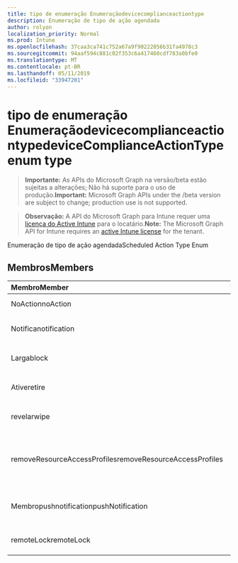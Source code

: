 ```yaml
---
title: tipo de enumeração Enumeraçãodevicecomplianceactiontype
description: Enumeração de tipo de ação agendada
author: rolyon
localization_priority: Normal
ms.prod: Intune
ms.openlocfilehash: 37caa3ca741c752a67a9f90222856b31fa4978c3
ms.sourcegitcommit: 94aaf594c881c02f353c6a417460cdf783a0bfe0
ms.translationtype: MT
ms.contentlocale: pt-BR
ms.lasthandoff: 05/11/2019
ms.locfileid: "33947201"
---
```

# <a name="devicecomplianceactiontype-enum-type"></a><span data-ttu-id="1c81c-103">tipo de enumeração Enumeraçãodevicecomplianceactiontype</span><span class="sxs-lookup"><span data-stu-id="1c81c-103">deviceComplianceActionType enum type</span></span>

> <span data-ttu-id="1c81c-104">**Importante:** As APIs do Microsoft Graph na versão/beta estão sujeitas a alterações; Não há suporte para o uso de produção.</span><span class="sxs-lookup"><span data-stu-id="1c81c-104">**Important:** Microsoft Graph APIs under the /beta version are subject to change; production use is not supported.</span></span>

> <span data-ttu-id="1c81c-105">**Observação:** A API do Microsoft Graph para Intune requer uma [licença do Active Intune](https://go.microsoft.com/fwlink/?linkid=839381) para o locatário.</span><span class="sxs-lookup"><span data-stu-id="1c81c-105">**Note:** The Microsoft Graph API for Intune requires an [active Intune license](https://go.microsoft.com/fwlink/?linkid=839381) for the tenant.</span></span>

<span data-ttu-id="1c81c-106">Enumeração de tipo de ação agendada</span><span class="sxs-lookup"><span data-stu-id="1c81c-106">Scheduled Action Type Enum</span></span>

## <a name="members"></a><span data-ttu-id="1c81c-107">Membros</span><span class="sxs-lookup"><span data-stu-id="1c81c-107">Members</span></span>
|<span data-ttu-id="1c81c-108">Membro</span><span class="sxs-lookup"><span data-stu-id="1c81c-108">Member</span></span>|<span data-ttu-id="1c81c-109">Valor</span><span class="sxs-lookup"><span data-stu-id="1c81c-109">Value</span></span>|<span data-ttu-id="1c81c-110">Descrição</span><span class="sxs-lookup"><span data-stu-id="1c81c-110">Description</span></span>|
|:---|:---|:---|
|<span data-ttu-id="1c81c-111">NoAction</span><span class="sxs-lookup"><span data-stu-id="1c81c-111">noAction</span></span>|<span data-ttu-id="1c81c-112">,0</span><span class="sxs-lookup"><span data-stu-id="1c81c-112">0</span></span>|<span data-ttu-id="1c81c-113">Nenhuma ação</span><span class="sxs-lookup"><span data-stu-id="1c81c-113">No Action</span></span>|
|<span data-ttu-id="1c81c-114">Notifica</span><span class="sxs-lookup"><span data-stu-id="1c81c-114">notification</span></span>|<span data-ttu-id="1c81c-115">1</span><span class="sxs-lookup"><span data-stu-id="1c81c-115">1</span></span>|<span data-ttu-id="1c81c-116">Enviar notificação</span><span class="sxs-lookup"><span data-stu-id="1c81c-116">Send Notification</span></span>|
|<span data-ttu-id="1c81c-117">Larga</span><span class="sxs-lookup"><span data-stu-id="1c81c-117">block</span></span>|<span data-ttu-id="1c81c-118">duas</span><span class="sxs-lookup"><span data-stu-id="1c81c-118">2</span></span>|<span data-ttu-id="1c81c-119">Bloquear o dispositivo no AAD</span><span class="sxs-lookup"><span data-stu-id="1c81c-119">Block the device in AAD</span></span>|
|<span data-ttu-id="1c81c-120">Ative</span><span class="sxs-lookup"><span data-stu-id="1c81c-120">retire</span></span>|<span data-ttu-id="1c81c-121">3D</span><span class="sxs-lookup"><span data-stu-id="1c81c-121">3</span></span>|<span data-ttu-id="1c81c-122">Desativar o dispositivo</span><span class="sxs-lookup"><span data-stu-id="1c81c-122">Retire the device</span></span>|
|<span data-ttu-id="1c81c-123">revelar</span><span class="sxs-lookup"><span data-stu-id="1c81c-123">wipe</span></span>|<span data-ttu-id="1c81c-124">quatro</span><span class="sxs-lookup"><span data-stu-id="1c81c-124">4</span></span>|<span data-ttu-id="1c81c-125">Apagar o dispositivo</span><span class="sxs-lookup"><span data-stu-id="1c81c-125">Wipe the device</span></span>|
|<span data-ttu-id="1c81c-126">removeResourceAccessProfiles</span><span class="sxs-lookup"><span data-stu-id="1c81c-126">removeResourceAccessProfiles</span></span>|<span data-ttu-id="1c81c-127">0,5</span><span class="sxs-lookup"><span data-stu-id="1c81c-127">5</span></span>|<span data-ttu-id="1c81c-128">Remover perfis de acesso a recursos do dispositivo</span><span class="sxs-lookup"><span data-stu-id="1c81c-128">Remove Resource Access Profiles from the device</span></span>|
|<span data-ttu-id="1c81c-129">Membropushnotification</span><span class="sxs-lookup"><span data-stu-id="1c81c-129">pushNotification</span></span>|<span data-ttu-id="1c81c-130">9 </span><span class="sxs-lookup"><span data-stu-id="1c81c-130">9</span></span>|<span data-ttu-id="1c81c-131">Enviar notificação por push ao dispositivo</span><span class="sxs-lookup"><span data-stu-id="1c81c-131">Send push notification to device</span></span>|
|<span data-ttu-id="1c81c-132">remoteLock</span><span class="sxs-lookup"><span data-stu-id="1c81c-132">remoteLock</span></span>|<span data-ttu-id="1c81c-133">10 </span><span class="sxs-lookup"><span data-stu-id="1c81c-133">10</span></span>|<span data-ttu-id="1c81c-134">Bloquear o dispositivo remotamente</span><span class="sxs-lookup"><span data-stu-id="1c81c-134">Remotely lock the device</span></span>|




